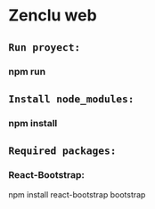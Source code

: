 # Zenclu web

## `Run proyect:`

### npm run

## `Install node_modules:`

### npm install

## `Required packages:`
### React-Bootstrap: 
npm install react-bootstrap bootstrap
